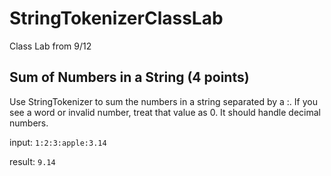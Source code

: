 # StringTokenizerClassLab
Class Lab from 9/12

## Sum of Numbers in a String (4 points)
Use StringTokenizer to sum the numbers in a string separated by a :.
If you see a word or invalid number, treat that value as 0.  It should handle decimal numbers.

input: 
`1:2:3:apple:3.14`

result: 
`9.14`
